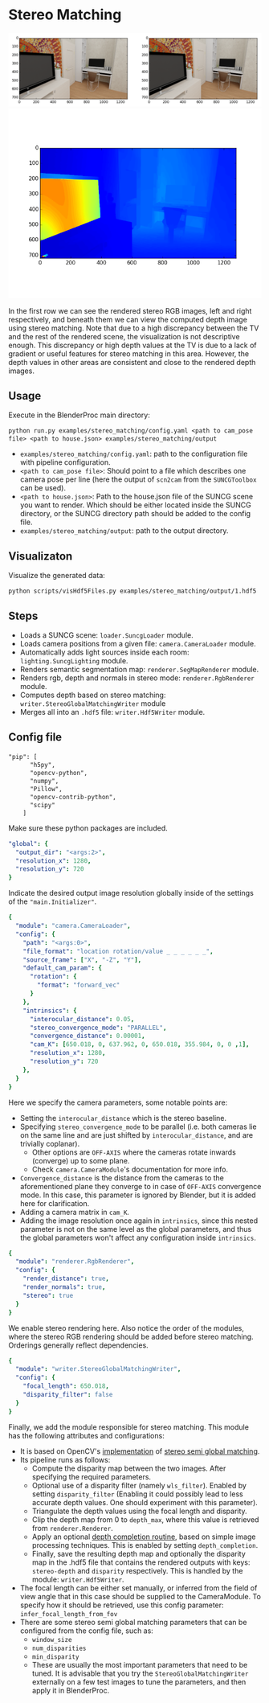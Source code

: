 # Stereo Matching
![](stereo_pair.png)
![](stereo_depth.png)

In the first row we can see the rendered stereo RGB images, left and right respectively, and beneath them we can view
the computed depth image using stereo matching. Note that due to a high discrepancy between the TV and the rest
of the rendered scene, the visualization is not descriptive enough. This discrepancy or high depth values at the TV
is due to a lack of gradient or useful features for stereo matching in this area. However, the depth values in other
areas are consistent and close to the rendered depth images.

## Usage

Execute in the BlenderProc main directory:

```
python run.py examples/stereo_matching/config.yaml <path to cam_pose file> <path to house.json> examples/stereo_matching/output
```

* `examples/stereo_matching/config.yaml`: path to the configuration file with pipeline configuration.
* `<path to cam_pose file>`: Should point to a file which describes one camera pose per line (here the output of `scn2cam` from the `SUNCGToolbox` can be used).
* `<path to house.json>`: Path to the house.json file of the SUNCG scene you want to render. Which should be either located inside the SUNCG directory, or the SUNCG directory path should be added to the config file.
* `examples/stereo_matching/output`: path to the output directory.

## Visualizaton
Visualize the generated data:
```
python scripts/visHdf5Files.py examples/stereo_matching/output/1.hdf5
```

## Steps

* Loads a SUNCG scene: `loader.SuncgLoader` module.
* Loads camera positions from a given file: `camera.CameraLoader` module.
* Automatically adds light sources inside each room: `lighting.SuncgLighting` module.
* Renders semantic segmentation map: `renderer.SegMapRenderer` module.
* Renders rgb, depth and normals in stereo mode: `renderer.RgbRenderer` module.
* Computes depth based on stereo matching: `writer.StereoGlobalMatchingWriter` module
* Merges all into an `.hdf5` file: `writer.Hdf5Writer` module.

## Config file

```
"pip": [
      "h5py",
      "opencv-python",
      "numpy",
      "Pillow",
      "opencv-contrib-python",
      "scipy"
    ]
```

Make sure these python packages are included.

```yaml
"global": {
  "output_dir": "<args:2>",
  "resolution_x": 1280,
  "resolution_y": 720
}
```

Indicate the desired output image resolution globally inside of the settings of the `"main.Initializer"`.

```yaml
{  
  "module": "camera.CameraLoader",
  "config": {
    "path": "<args:0>",
    "file_format": "location rotation/value _ _ _ _ _ _",
    "source_frame": ["X", "-Z", "Y"],
    "default_cam_param": {
      "rotation": {
        "format": "forward_vec"
      }
    },
    "intrinsics": {
      "interocular_distance": 0.05,
      "stereo_convergence_mode": "PARALLEL",
      "convergence_distance": 0.00001,
      "cam_K": [650.018, 0, 637.962, 0, 650.018, 355.984, 0, 0 ,1],
      "resolution_x": 1280,
      "resolution_y": 720
    },
  }
}
```
Here we specify the camera parameters, some notable points are:
* Setting the `interocular_distance` which is the stereo baseline.
* Specifying `stereo_convergence_mode` to be parallel (i.e. both cameras lie on the same line and are just shifted by `interocular_distance`, and are trivially coplanar).
    * Other options are `OFF-AXIS` where the cameras rotate inwards (converge) up to some plane.  
    * Check `camera.CameraModule`'s documentation for more info.
* `Convergence_distance` is the distance from the cameras to the aforementioned plane they converge to in case of `OFF-AXIS` convergence mode. In this case, this parameter is ignored by Blender, but it is added here for clarification.
* Adding a camera matrix in `cam_K`.
* Adding the image resolution once again in `intrinsics`, since this nested parameter is not on the same level as the global parameters, and thus the global parameters won't affect any configuration inside `intrinsics`.

```yaml
{
  "module": "renderer.RgbRenderer",
  "config": {
    "render_distance": true,
    "render_normals": true,
    "stereo": true
  }
}
```
We enable stereo rendering here. Also notice the order of the modules, where the stereo RGB rendering should be added before stereo matching. Orderings generally reflect dependencies.

```yaml
{
  "module": "writer.StereoGlobalMatchingWriter",
  "config": {
    "focal_length": 650.018,
    "disparity_filter": false
  }
}
```
Finally, we add the module responsible for stereo matching. This module has the following attributes and configurations:
* It is based on OpenCV's [implementation](https://docs.opencv.org/2.4/modules/calib3d/doc/camera_calibration_and_3d_reconstruction.html?highlight=sgbm#stereosgbm-stereosgbm) of [stereo semi global matching](https://elib.dlr.de/73119/1/180Hirschmueller.pdf).
* Its pipeline runs as follows:
    * Compute the disparity map between the two images. After specifying the required parameters.
    * Optional use of a disparity filter (namely `wls_filter`). Enabled by setting `disparity_filter` (Enabling it could possibly lead to less accurate depth values. One should experiment with this parameter).
    * Triangulate the depth values using the focal length and disparity.
    * Clip the depth map from 0 to `depth_max`, where this value is retrieved from `renderer.Renderer`.
    * Apply an optional [depth completion routine](https://github.com/kujason/ip_basic/blob/master/ip_basic/depth_map_utils.py), based on simple image processing techniques. This is enabled by setting `depth_completion`.
    * Finally, save the resulting depth map and optionally the disparity map in the .hdf5 file that contains the rendered outputs with keys: `stereo-depth` and `disparity` respectively. This is handled by the module: `writer.Hdf5Writer`.
* The focal length can be either set manually, or inferred from the field of view angle that in this case should be supplied to the CameraModule. To specify how it should be retrieved, use this config parameter: `infer_focal_length_from_fov`
* There are some stereo semi global matching parameters that can be configured from the config file, such as:
    * `window_size`
    * `num_disparities`
    * `min_disparity`
    * These are usually the most important parameters that need to be tuned. It is advisable that you try the `StereoGlobalMatchingWriter` externally on a few test images 
    to tune the parameters, and then apply it in BlenderProc.
